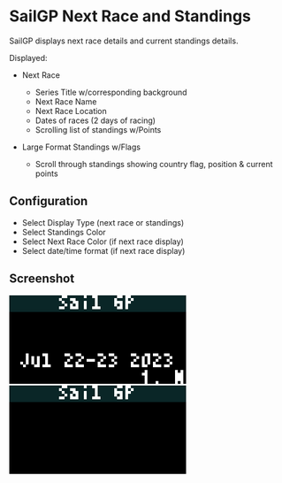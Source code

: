 # SailGP Next Race and Standings

SailGP displays next race details and current standings details.

Displayed:

- Next Race
  - Series Title w/corresponding background
  - Next Race Name
  - Next Race Location
  - Dates of races (2 days of racing)
  - Scrolling list of standings w/Points

- Large Format Standings w/Flags
  - Scroll through standings showing country flag, position & current points

## Configuration
- Select Display Type (next race or standings)
- Select Standings Color
- Select Next Race Color (if next race display)
- Select date/time format (if next race display)

## Screenshot

![](sailgp-nri.gif)
![](sailgp-standings-with-flags.gif)
